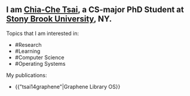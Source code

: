 ## I am [Chia-Che Tsai](http://chiachetsai.com), a CS-major PhD Student at [Stony Brook University](http://www.cs.stonybrook.edu), NY.

Topics that I am interested in:
* \#Research
* \#Learning
* \#Computer Science
* \#Operating Systems

My publications:
* {{"tsai14graphene"|Graphene Library OS}}